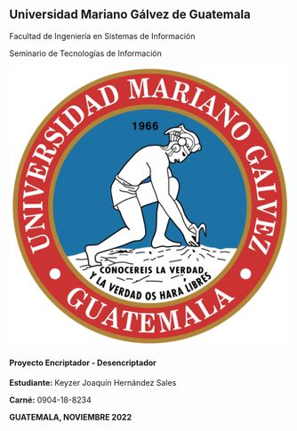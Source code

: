 ## Universidad Mariano Gálvez de Guatemala
Facultad de Ingeniería en Sistemas de Información

Seminario de Tecnologías de Información

![UMG](https://raw.githubusercontent.com/KeyzerHS/encriptador_desencriptador/main/img/umg.png)

#### Proyecto Encriptador - Desencriptador

**Estudiante:** Keyzer Joaquín Hernández Sales

**Carné:** 0904-18-8234

**GUATEMALA, NOVIEMBRE 2022**